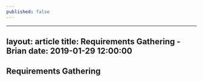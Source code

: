 ```yaml
---
published: false
---
```

---
layout: article
title: Requirements Gathering - Brian
date: 2019-01-29 12:00:00
---

## Requirements Gathering


